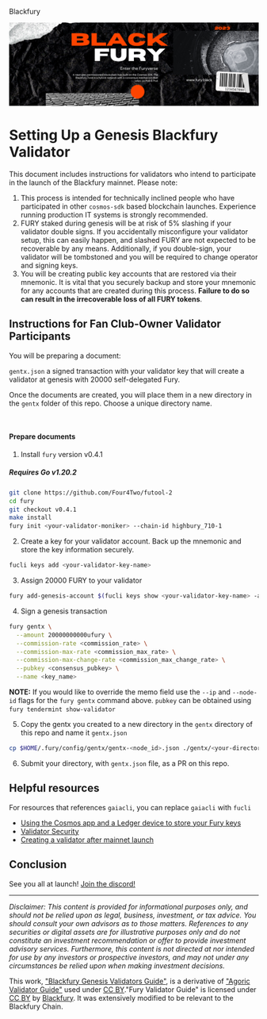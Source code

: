 Blackfury

![Banner!](assets/banner.png)

# Setting Up a Genesis Blackfury Validator

This document includes instructions for validators who intend to participate in the launch of the Blackfury mainnet. Please note:

1. This process is intended for technically inclined people who have participated in other `cosmos-sdk` based blockchain launches. Experience running production IT systems is strongly recommended.
2. FURY staked during genesis will be at risk of 5% slashing if your validator double signs. If you accidentally misconfigure your validator setup, this can easily happen, and slashed FURY are not expected to be recoverable by any means. Additionally, if you double-sign, your validator will be tombstoned and you will be required to change operator and signing keys.
3. You will be creating public key accounts that are restored via their mnemonic. It is vital that you securely backup and store your mnemonic for any accounts that are created during this process. **Failure to do so can result in the irrecoverable loss of all FURY tokens**.


## Instructions for Fan Club-Owner Validator Participants

You will be preparing a document:

`gentx.json` a signed transaction with your validator key that will create a validator at genesis with 20000 self-delegated Fury.

Once the documents are created, you will place them in a new directory in the `gentx` folder of this repo. Choose a unique directory name.

<br>

#### Prepare documents

1. Install `fury` version v0.4.1

##### Requires Go v1.20.2

```sh
git clone https://github.com/Four4Two/futool-2
cd fury
git checkout v0.4.1
make install
fury init <your-validator-moniker> --chain-id highbury_710-1
```

2. Create a key for your validator account. Back up the mnemonic and store the key information securely.

```sh
fucli keys add <your-validator-key-name>
```

3. Assign 20000 FURY to your validator

```sh
fury add-genesis-account $(fucli keys show <your-validator-key-name> -a) 20000000000ufury
```

4. Sign a genesis transaction

```sh
fury gentx \
  --amount 20000000000ufury \
  --commission-rate <commission_rate> \
  --commission-max-rate <commission_max_rate> \
  --commission-max-change-rate <commission_max_change_rate> \
  --pubkey <consensus_pubkey> \
  --name <key_name>
```

**NOTE:**  If you would like to override the memo field use the `--ip` and `--node-id` flags for the `fury gentx` command above. `pubkey` can be obtained using `fury tendermint show-validator`

5. Copy the gentx you created to a new directory in the `gentx` directory of this repo and name it `gentx.json`

```sh
cp $HOME/.fury/config/gentx/gentx-<node_id>.json ./gentx/<your-directory>/gentx.json
```

6. Submit your directory, with `gentx.json` file, as a PR on this repo.


## Helpful resources

For resources that references `gaiacli`, you can replace `gaiacli` with `fucli`

* [Using the Cosmos app and a Ledger device to store your Fury keys](https://cosmos.network/docs/cosmos-hub/delegator-guide-cli.html#cosmos-accounts)
* [Validator Security](https://cosmos.network/docs/cosmos-hub/validators/security.html#validator-security)
* [Creating a validator after mainnet launch](https://cosmos.network/docs/cosmos-hub/validators/validator-setup.html#create-your-validator)


## Conclusion

See you all at launch! [Join the discord!](https://discord.com/invite/kQzh3Uv)

---
*Disclaimer: This content is provided for informational purposes only,
and should not be relied upon as legal, business, investment, or tax
advice. You should consult your own advisors as to those matters.
References to any securities or digital assets are for illustrative
purposes only and do not constitute an investment recommendation or
offer to provide investment advisory services. Furthermore, this content
is not directed at nor intended for use by any investors or prospective
investors, and may not under any circumstances be relied upon when
making investment decisions.*

This work, ["Blackfury Genesis Validators
Guide"](https://github.com/Four4Two/mainnet-gentx/blob/gentx/README.md),
is a derivative of ["Agoric Validator
Guide"](https://github.com/Agoric/agoric-sdk/wiki/Validator-Guide) used
under [CC BY](http://creativecommons.org/licenses/by/4.0/)."Fury Validator
Guide" is licensed under [CC BY](http://creativecommons.org/licenses/by/4.0/) by [Blackfury](https://fury.black/). It was extensively modified to be relevant
to the Blackfury Chain.
